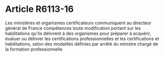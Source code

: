 # Article R6113-16

Les ministères et organismes certificateurs communiquent au directeur général de France compétences toute modification
portant sur les habilitations qu'ils délivrent à des organismes pour préparer à acquérir, évaluer ou délivrer les
certifications professionnelles et les certifications et habilitations, selon des modalités définies par arrêté du ministre
chargé de la formation professionnelle.

